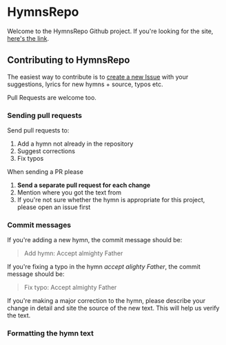 # HymnsRepo

Welcome to the HymnsRepo Github project. If you're looking for the site, [here's the link](http://hymnsrepo.com).  

## Contributing to HymnsRepo

The easiest way to contribute is to [create a new Issue](https://github.com/hymnsrepo/hymnsrepo.github.io/issues) with your suggestions, lyrics for new hymns + source, typos etc.

Pull Requests are welcome too.

### Sending pull requests

Send pull requests to:

1. Add a hymn not already in the repository
1. Suggest corrections
1. Fix typos

When sending a PR please

1. **Send a separate pull request for each change**
1. Mention where you got the text from
1. If you're not sure whether the hymn is appropriate for this project, please open an issue first

### Commit messages

If you're adding a new hymn, the commit message should be:
> Add hymn: Accept almighty Father

If you're fixing a typo in the hymn *accept alighty Father*, the commit message should be:
> Fix typo: Accept almighty Father

If you're making a major correction to the hymn, please describe your change in detail and site the source of the new text. This will help us verify the text. 

### Formatting the hymn text

